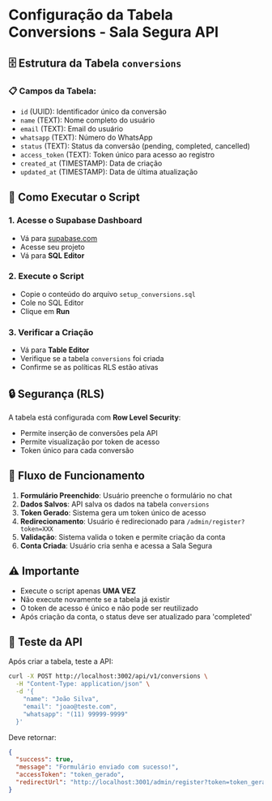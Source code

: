 # Configuração da Tabela Conversions - Sala Segura API

## 🗄️ Estrutura da Tabela `conversions`

### 📋 Campos da Tabela:
- `id` (UUID): Identificador único da conversão
- `name` (TEXT): Nome completo do usuário
- `email` (TEXT): Email do usuário
- `whatsapp` (TEXT): Número do WhatsApp
- `status` (TEXT): Status da conversão (pending, completed, cancelled)
- `access_token` (TEXT): Token único para acesso ao registro
- `created_at` (TIMESTAMP): Data de criação
- `updated_at` (TIMESTAMP): Data de última atualização

## 🚀 Como Executar o Script

### 1. Acesse o Supabase Dashboard
- Vá para [supabase.com](https://supabase.com)
- Acesse seu projeto
- Vá para **SQL Editor**

### 2. Execute o Script
- Copie o conteúdo do arquivo `setup_conversions.sql`
- Cole no SQL Editor
- Clique em **Run**

### 3. Verificar a Criação
- Vá para **Table Editor**
- Verifique se a tabela `conversions` foi criada
- Confirme se as políticas RLS estão ativas

## 🔒 Segurança (RLS)

A tabela está configurada com **Row Level Security**:
- Permite inserção de conversões pela API
- Permite visualização por token de acesso
- Token único para cada conversão

## 🔄 Fluxo de Funcionamento

1. **Formulário Preenchido**: Usuário preenche o formulário no chat
2. **Dados Salvos**: API salva os dados na tabela `conversions`
3. **Token Gerado**: Sistema gera um token único de acesso
4. **Redirecionamento**: Usuário é redirecionado para `/admin/register?token=XXX`
5. **Validação**: Sistema valida o token e permite criação da conta
6. **Conta Criada**: Usuário cria senha e acessa a Sala Segura

## ⚠️ Importante

- Execute o script apenas **UMA VEZ**
- Não execute novamente se a tabela já existir
- O token de acesso é único e não pode ser reutilizado
- Após criação da conta, o status deve ser atualizado para 'completed'

## 🧪 Teste da API

Após criar a tabela, teste a API:

```bash
curl -X POST http://localhost:3002/api/v1/conversions \
  -H "Content-Type: application/json" \
  -d '{
    "name": "João Silva",
    "email": "joao@teste.com", 
    "whatsapp": "(11) 99999-9999"
  }'
```

Deve retornar:
```json
{
  "success": true,
  "message": "Formulário enviado com sucesso!",
  "accessToken": "token_gerado",
  "redirectUrl": "http://localhost:3001/admin/register?token=token_gerado"
}
```
